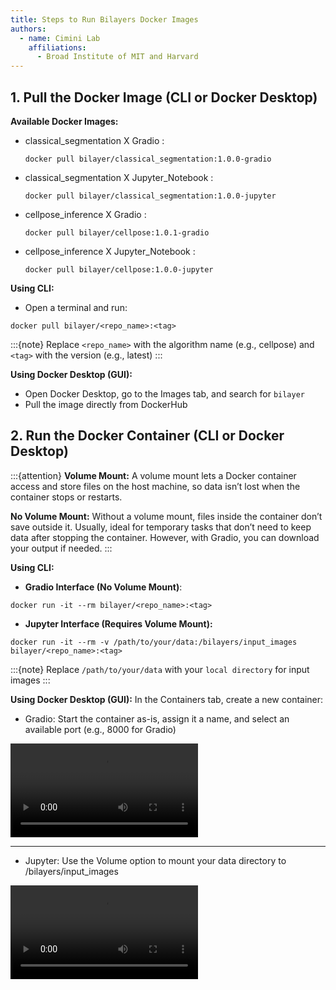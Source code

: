 ```yaml
---
title: Steps to Run Bilayers Docker Images
authors:
  - name: Cimini Lab
    affiliations:
      - Broad Institute of MIT and Harvard
---
```



## 1. Pull the Docker Image (CLI or Docker Desktop)

**Available Docker Images:**
- classical_segmentation X Gradio :
  ```{code}
  docker pull bilayer/classical_segmentation:1.0.0-gradio 
  ```
- classical_segmentation X Jupyter_Notebook :
  ```{code}
  docker pull bilayer/classical_segmentation:1.0.0-jupyter 
  ```
- cellpose_inference X Gradio :
  ```{code}
  docker pull bilayer/cellpose:1.0.1-gradio
  ```
- cellpose_inference X Jupyter_Notebook :
  ```{code}
  docker pull bilayer/cellpose:1.0.0-jupyter
  ```

**Using CLI:**
- Open a terminal and run:

```{code-block} bash
docker pull bilayer/<repo_name>:<tag>
```
:::{note}
Replace ```<repo_name>``` with the algorithm name (e.g., cellpose) and ```<tag>``` with the version (e.g., latest)
:::

**Using Docker Desktop (GUI):**
- Open Docker Desktop, go to the Images tab, and search for ```bilayer```
- Pull the image directly from DockerHub

## 2. Run the Docker Container (CLI or Docker Desktop)

:::{attention}
**Volume Mount:** A volume mount lets a Docker container access and store files on the host machine, so data isn’t lost when the container stops or restarts.

**No Volume Mount:** Without a volume mount, files inside the container don’t save outside it. Usually, ideal for temporary tasks that don’t need to keep data after stopping the container. However, with Gradio, you can download your output if needed.
:::

**Using CLI:**
- **Gradio Interface (No Volume Mount)**:
```{code-block} bash
docker run -it --rm bilayer/<repo_name>:<tag>
```
- **Jupyter Interface (Requires Volume Mount):**
```{code-block} bash
docker run -it --rm -v /path/to/your/data:/bilayers/input_images bilayer/<repo_name>:<tag>
```
:::{note}
Replace ```/path/to/your/data``` with your ```local directory``` for input images
:::

**Using Docker Desktop (GUI):**
In the Containers tab, create a new container:
- Gradio: Start the container as-is, assign it a name, and select an available port (e.g., 8000 for Gradio)

![cellposeXgradio](../images/tool_user/cellposeXgradio.mp4)

---

- Jupyter: Use the Volume option to mount your data directory to /bilayers/input_images

![cellposeXgradio](../images/tool_user/cellposeXjupyter.mp4)
